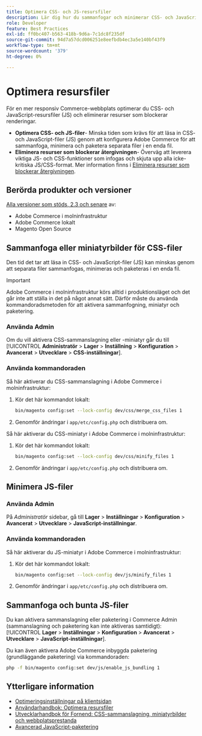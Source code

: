 ```yaml
---
title: Optimera CSS- och JS-resursfiler
description: Lär dig hur du sammanfogar och minimerar CSS- och JavaScript-filer (JS) för Adobe Commerce-projekt från Admin eller från kommandoraden.
role: Developer
feature: Best Practices
exl-id: ff0bc407-b563-418b-9d6a-7c1dc8f235df
source-git-commit: 94d7a57dcd006251e8eefbdb4ec3a5e140bf43f9
workflow-type: tm+mt
source-wordcount: '379'
ht-degree: 0%

---
```


# Optimera resursfiler

För en mer responsiv Commerce-webbplats optimerar du CSS- och JavaScript-resursfiler (JS) och eliminerar resurser som blockerar renderingar.

- **Optimera CSS- och JS-filer**- Minska tiden som krävs för att läsa in CSS- och JavaScript-filer (JS) genom att konfigurera Adobe Commerce för att sammanfoga, minimera och paketera separata filer i en enda fil.
- **Eliminera resurser som blockerar återgivningen**- Överväg att leverera viktiga JS- och CSS-funktioner som infogas och skjuta upp alla icke-kritiska JS/CSS-format. Mer information finns i [Eliminera resurser som blockerar återgivningen](https://web.dev/render-blocking-resources/).

## Berörda produkter och versioner

[Alla versioner som stöds, 2.3 och senare](../../../release/versions.md) av:

- Adobe Commerce i molninfrastruktur
- Adobe Commerce lokalt
- Magento Open Source

## Sammanfoga eller miniatyrbilder för CSS-filer

Den tid det tar att läsa in CSS- och JavaScript-filer (JS) kan minskas genom att separata filer sammanfogas, minimeras och paketeras i en enda fil.

>[!IMPORTANT]
>
>Adobe Commerce i molninfrastruktur körs alltid i produktionsläget och det går inte att ställa in det på något annat sätt. Därför måste du använda kommandoradsmetoden för att aktivera sammanfogning, miniatyr och paketering.

### Använda Admin

Om du vill aktivera CSS-sammanslagning eller -miniatyr går du till [!UICONTROL **Administratör** > **Lager** > **Inställning** > **Konfiguration** > **Avancerat** > **Utvecklare** > **CSS-inställningar**].

### Använda kommandoraden

Så här aktiverar du CSS-sammanslagning i Adobe Commerce i molninfrastruktur:

1. Kör det här kommandot lokalt:

   ```bash
   bin/magento config:set --lock-config dev/css/merge_css_files 1
   ```

1. Genomför ändringar i `app/etc/config.php` och distribuera om.

Så här aktiverar du CSS-miniatyr i Adobe Commerce i molninfrastruktur:

1. Kör det här kommandot lokalt:

   ```bash
   bin/magento config:set --lock-config dev/css/minify_files 1
   ```

1. Genomför ändringar i `app/etc/config.php` och distribuera om.

## Minimera JS-filer

### Använda Admin

På *Administratör* sidebar, gå till **Lager** > **Inställningar** > **Konfiguration** > **Avancerat** > **Utvecklare** > **JavaScript-inställningar**.

### Använda kommandoraden

Så här aktiverar du JS-miniatyr i Adobe Commerce i molninfrastruktur:

1. Kör det här kommandot lokalt:

   ```bash
   bin/magento config:set --lock-config dev/js/minify_files 1
   ```

1. Genomför ändringar i `app/etc/config.php` och distribuera om.

## Sammanfoga och bunta JS-filer

Du kan aktivera sammanslagning eller paketering i Commerce Admin (sammanslagning och paketering kan inte aktiveras samtidigt): [!UICONTROL **Lager** > **Inställningar** > **Konfiguration** > **Avancerat** > **Utvecklare** > **JavaScript-inställningar**].

Du kan även aktivera Adobe Commerce inbyggda paketering (grundläggande paketering) via kommandoraden:

```bash
php -f bin/magento config:set dev/js/enable_js_bundling 1
```

## Ytterligare information

- [Optimeringsinställningar på klientsidan](../../../performance/configuration.md#client-side-optimization-settings)
- [Användarhandbok: Optimera resursfiler](https://docs.magento.com/user-guide/system/file-optimization.html)
- [Utvecklarhandbok för Fornend: CSS-sammanslagning, miniatyrbilder och webbplatsprestanda](https://developer.adobe.com/commerce/frontend-core/guide/css/#css-merging-minification-and-performance)
- [Avancerad JavaScript-paketering](../../../performance/advanced-js-bundling.md)
